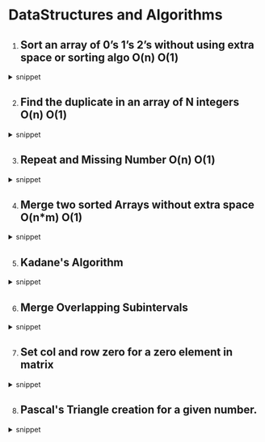 # DataStructures and Algorithms

1. ## Sort an array of 0’s 1’s 2’s without using extra space or sorting algo O(n) O(1)
<details>
    <summary>snippet</summary>

```
    /** Dutch Flag Concept / Three way partistioning*/
    public void sortColors(int[] nums) {
        int left = 0; int mid = 0; int right = nums.length-1;
        while(mid <= right) {
            switch(nums[mid]) {
                case 0: {
                    int temp = nums[left];
                    nums[left] = nums[mid];
                    nums[mid] = temp;
                    left++; mid++;break;
                }
                case 1: {
                    mid++; break;
                }
                case 2: {
                    int temp = nums[right];
                    nums[right] = nums[mid];
                    nums[mid] = temp;
                    right--; break;
                }
            }
        }
    }
```
</details>

2. ## Find the duplicate in an array of N integers O(n) O(1)
<details>
    <summary>snippet</summary>

    ### this does not work when a[i] = 0; a[i] = negative; a[i] > a.length-1;
```
    /** time O(n) Space O(1)*/
    public static void findDuplicate (int[] a) {
        for (int i = 0; i < a.length; i++) {
            if (a[Math.abs(a[i])] >= 0) { // trick
                a[Math.abs(a[i])] = -a[Math.abs(a[i])];
            } else {
                System.out.print(Math.abs(a[i]) + " ");
            }
        }
    }
```
</details>

3. ## Repeat and Missing Number O(n) O(1)
<details>
    <summary>snippet</summary>

```
    public static void findDuplicateAndRepeating (int[] a) {
        for (int i = 0; i < a.length; i++) {
            if (a[Math.abs(a[i])-1] >= 0) { // trick
                a[Math.abs(a[i])-1] = -a[Math.abs(a[i])-1];
            } else {
                System.out.print(Math.abs(a[i]) + " ");
            }
        }
        System.out.println("");
        // {-1, -2, -3, 1, 3, -6, 6}
        for (int i = 0; i < a.length; i++) {
            if (a[i] > 0) { // trick
                System.out.print((i+1) + " ");
            }
        }
    }
```
</details>

4. ## Merge two sorted Arrays without extra space O(n*m) O(1)
<details>
    <summary>snippet</summary>

```
    public static void mergeSortedArrays(int a1, int a2) {
        for (int i = a2-1; i>=0; i--) {
            int j, last = ar1[a1-1];
            for (j=a1-2; j>=0 && ar1[j] > ar2[i]; j--) {
                ar1[j+1] = ar1[j];
            }
            if (j != a1-2 || last > ar2[i]) { /** j != a1-2, I feel this condition is not required. */
                ar1[j+1] = ar2[i];
                ar2[i] = last;
            }
        } 
    }
```
</details>

5. ## Kadane's Algorithm
<details>
    <summary>snippet</summary>

    ### Largest Sum contiguous subarray.
```
    public static int maximumSumSubarray(int[] a) {
        int max_till_here = 0, max_so_far = 0;
        for (int i = 0; i < a.length; i++) {
            max_till_here += a[i];
            if(max_till_here < 0) max_till_here = 0;
            if(max_so_far < max_till_here) max_so_far = max_till_here;
        }
        return max_so_far;
    }
```
</details>

6. ## Merge Overlapping Subintervals
<details>
    <summary>snippet</summary>

```
    public static List<int[]> mergeOverlappingIntervals(final int[][] intervals) {
       if (intervals.length <= 1) return Arrays.asList(intervals) ;
       // sort intervals based on start value
        Arrays.sort(intervals, (i1, i2) -> Integer.compare(i1[0], i2[0]));

        /**
         * put the first interval in result.
         * check for overlap from second interval
         * if yes replace the result inteval last with max of result interval and current interval
         * if no add current interval to result and make result interval = current interval.
         */
        final List<int[]> result = new ArrayList<>();
        int[] lastInterval = intervals[0];
        result.add(lastInterval);
        for (int i = 1; i < intervals.length; i++) {
            if (intervals[i][0] <= lastInterval[1]) {
                lastInterval[1] = Math.max(lastInterval[1], intervals[i][1]);
            } else {
                lastInterval = intervals[i];
                result.add(lastInterval);
            }
        }
        return result;
    }
```
</details>

7. ## Set col and row zero for a zero element in matrix 
<details>
    <summary>snippet</summary>

```
    private static void setMatrixToZero(int[][] matrix) {
        boolean rowzero = false;
        boolean colzero =false;
        int r = matrix.length;
        int c = matrix[0].length;
        /** check first row contains 0 */
        for(int i=0; i< r; i++) {
            if(matrix[i][0] == 0) {
                colzero = true;
            }
        }
        /** check first column contains 0 */
        for(int i=0; i< c; i++) {
            if(matrix[0][i] == 0) {
                rowzero = true;
            }
        }
        /** check for zero elements and use first row and column as flags */
        for(int i = 1; i< r; i++) {
            for(int j =1; j<c; j++) {
                if (matrix[i][j] == 0) {
                    matrix[i][0] = 0;
                    matrix[0][j] = 0;
                }
            }
        }
        /** Using first row and column mark elements as zero */
        for(int i = 1; i< r; i++) {
            for(int j =1; j<c; j++) {
                if (matrix[i][0] == 0 || matrix[0][j] == 0) {
                    matrix[i][j] = 0;
                }
            }
        }
        /** check and convert first row*/
        if(rowzero == true) {
            for(int i=0; i<c ; i++) {
                matrix[0][i] = 0;
            }
        }
        /** check and convert first column*/
        if(colzero == true) {
            for(int i=0; i<r ; i++) {
                matrix[i][0] = 0;
            }
        }
    }
```
</details>

8. ## Pascal's Triangle creation for a given number.
<details>
    <summary>snippet</summary>

```
public static List<List<Integer>> generate(int numRows) {
        List<List<Integer>> pascalTriangle = new ArrayList<>();
        List<Integer> firstList = new ArrayList<>();
        if (numRows == 0) {
            return pascalTriangle;
        }
        firstList.add(1);
        pascalTriangle.add(firstList);
        int count = 1;
        while (count < numRows) {
            List<Integer> nextList = createNextList(firstList);
            pascalTriangle.add(nextList);
            firstList = nextList;
            count++;
        }
        return pascalTriangle;
    }
    
    private static List<Integer> createNextList(List<Integer> pseq) {
        List<Integer> nseq = new ArrayList<Integer>();
        for (int i = 0; i<=pseq.size(); i++) {
            if(i == 0) {
                nseq.add(pseq.get(0));
            } else if(i == pseq.size()) {
                nseq.add(pseq.get(pseq.size()-1));
            } else {
                nseq.add(pseq.get(i-1) + pseq.get(i));
            }
        }
        return nseq;
    }
```
</details>

